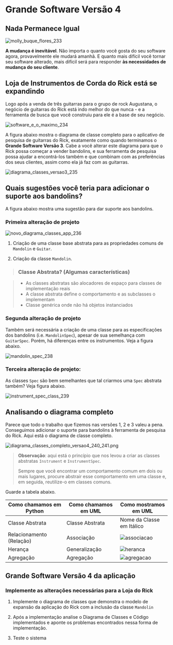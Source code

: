 # **Grande Software Versão 4**


## **Nada Permanece Igual**

![molly_buque_flores_233](img_readme/molly_buque_flores_233.png)

**A mudança é inevitável**. Não importa o quanto você gosta do seu software agora, provavelmente ele mudará amanhã. E quanto mais difícil você tornar seu software alterado, mais difícil
será para responder **às necessidades de mudança do seu cliente**.


## **Loja de Instrumentos de Corda do Rick está se expandindo**

Logo após a venda de três guitarras para o grupo de rock Augustana, o negócio de guitarras do Rick está indo melhor do que nunca - e a ferramenta de busca que você construiu para ele é a base de seu negócio.

![software_e_o_maximo_234](img_readme/software_e_o_maximo_234.png)

A figura abaixo mostra o diagrama de classe completo para o aplicativo de pesquisa de guitarras do Rick, exatamente como quando terminamos o **Grande Software Versão 3**. Cabe a você alterar este diagrama para que o Rick possa começar a vender bandolins, e sua ferramenta de pesquisa possa ajudar a encontrá-los também e que combinam com as preferências dos seus clientes, assim como ela já faz com as guitarras.

![diagrama_classes_versao3_235](img_readme/diagrama_classes_versao3_235.png)



## Quais sugestões você teria para adicionar o suporte aos bandolins?

A figura abaixo mostra uma sugestão para dar suporte aos bandolins.

### Primeira alteração de projeto

![novo_diagrama_classes_app_236](img_readme/novo_diagrama_classes_app_236.png)

1. Criação de uma classe base abstrata para as propriedades comuns de ``Mandolin`` e ``Guitar``.

2. Criação da classe ``Mandolin``.


> ### Classe Abstrata? (Algumas características)

> * As classes abstratas são alocadores de espaço para classes de implementação reais
> * A classe abstrata define o comportamento e as subclasses o implementam
> * Classe genérica onde não há objetos instanciados
> 

### Segunda alteração de projeto

Também será necessária a criação de uma classe para
as especificações dos bandolins (i.e. ``MandolinSpec``), apesar de sua semelhança com
``GuitarSpec``. Porém, há diferenças entre os instrumentos. Veja a figura abaixo.

![mandolin_spec_238](img_readme/mandolin_spec_238.png)


### Terceira alteração de projeto:

As classes ``Spec`` são bem semelhantes que tal criarmos uma ``Spec`` abstrata também? Veja figura abaixo.

![instrument_spec_class_239](img_readme/instrument_spec_class_239.png)


## **Analisando o diagrama completo**

Parece que todo o trabalho que fizemos nas versões 1, 2 e 3 valeu a pena. Conseguimos adicionar o suporte para bandolins à ferramenta de pesquisa do Rick. Aqui está o diagrama de classe completo.

![diagrama_classes_completo_versao4_240_241.png](img_readme/diagrama_classes_completo_versao4_240_241.png)

> **Observação**: aqui está o princípio que nos levou a criar as classes abstratas ``Instrument`` e ``InstrumentSpec``.
> 
> 
> Sempre que você encontrar um comportamento comum em dois ou mais lugares, procure abstrair esse comportamento em uma classe e, em seguida, reutilize-o em classes comuns.

Guarde a tabela abaixo.

| Como chamamos em Python | Como chamamos em UML | Como mostramos em UML |
|--- |--- |--- |
| Classe Abstrata | Classe Abstrata | Nome da Classe em Itálico |
| Relacionamento (Relação) | Associação | ![associacao](img_readme/associacao.png) |
| Herança | Generalização | ![heranca](img_readme/heranca.png) |
| Agregação | Agregação | ![agregacao](img_readme/agregacao.png) |





## Grande Software Versão 4 da aplicação

### Implemente as alterações necessárias para a Loja do Rick

1. Implemente o diagrama de classes que demonstra o modelo de expansão da aplicação do Rick com a inclusão da classe ``Mandolin``

2. Após a implementação analise o Diagrama de Classes e Código implementados e aponte os problemas encontrados nessa forma de implementação.

3. Teste o sistema

